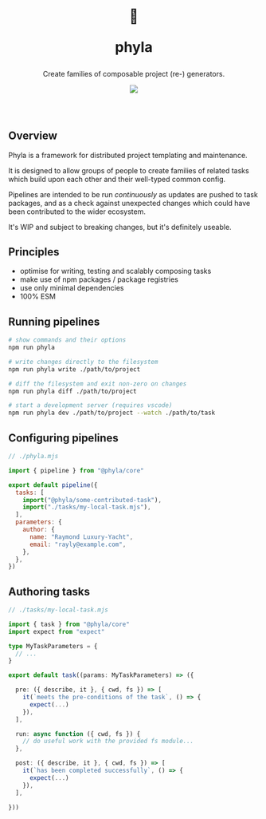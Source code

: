 <header>
  <div align="center">
    <h1>
      <p>🧬</p>
      <p>phyla</p>
    </h1>
    <p>Create families of composable project (re-) generators.</p>
    <a href="https://www.npmjs.com/package/@phyla/core">
      <img src="https://img.shields.io/npm/v/@phyla/core?style=flat-square">
    </a>
  </div>
  <br/>
</header>

## Overview

Phyla is a framework for distributed project templating and maintenance.

It is designed to allow groups of people to create families of related tasks which build upon each other and their well-typed common config.

Pipelines are intended to be run _continuously_ as updates are pushed to task packages, and as a check against unexpected changes which could have been contributed to the wider ecosystem.

It's WIP and subject to breaking changes, but it's definitely useable.

## Principles

  - optimise for writing, testing and scalably composing tasks
  - make use of npm packages / package registries
  - use only minimal dependencies
  - 100% ESM

## Running pipelines

```sh
# show commands and their options
npm run phyla

# write changes directly to the filesystem
npm run phyla write ./path/to/project

# diff the filesystem and exit non-zero on changes
npm run phyla diff ./path/to/project

# start a development server (requires vscode)
npm run phyla dev ./path/to/project --watch ./path/to/task
```

## Configuring pipelines

```js
// ./phyla.mjs

import { pipeline } from "@phyla/core"

export default pipeline({
  tasks: [
    import("@phyla/some-contributed-task"),
    import("./tasks/my-local-task.mjs"),
  ],
  parameters: {
    author: {
      name: "Raymond Luxury-Yacht",
      email: "rayly@example.com",
    },
  },
})
```

## Authoring tasks

```ts
// ./tasks/my-local-task.mjs

import { task } from "@phyla/core"
import expect from "expect"

type MyTaskParameters = {
  // ...
}

export default task((params: MyTaskParameters) => ({

  pre: ({ describe, it }, { cwd, fs }) => [
    it(`meets the pre-conditions of the task`, () => {
      expect(...)
    }),
  ],

  run: async function ({ cwd, fs }) {
    // do useful work with the provided fs module...
  },

  post: ({ describe, it }, { cwd, fs }) => [
    it(`has been completed successfully`, () => {
      expect(...)
    }),
  ],

}))
```
